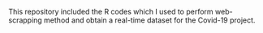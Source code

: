 This repository included the R codes which I used to perform web-scrapping method and obtain a real-time dataset for the Covid-19 project.
